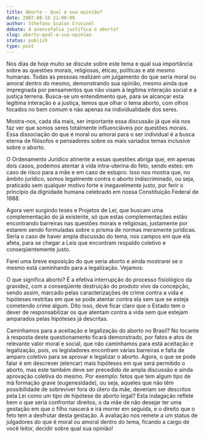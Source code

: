 ```yaml
---
title: Aborto - Qual a sua opinião?
date: 2007-08-16 21:00:00
author: Sthefano Scalon Cruvinel
debate: A anencefalia justifica o aborto? 
slug: aborto-qual-a-sua-opiniao
status: publish 
type: post
---
```


Nos dias de hoje muito se discute sobre este tema e qual sua importância sobre as questões morais, religiosas, éticas, políticas e até mesmo humanas. Todas as pessoas realizam um julgamento do que seria moral ou amoral dentro do mesmo, demonstrando sua opinião, mesmo ainda que impregnada por pensamentos que não visam à legítima interação social e a justiça terrena. Busca-se um entendimento que, para se alcançar esta legítima interação e a justiça, temos que olhar o tema aborto, com olhos focados no bem comum e não apenas na individualidade dos seres.   

Mostra-nos, cada dia mais, ser importante essa discussão já que ela nos faz ver que somos seres totalmente influenciáveis por questões morais. Essa dissociação do que é moral ou amoral para o ser individual é a busca eterna de filósofos e pensadores sobre os mais variados temas inclusive sobre o aborto.  

O Ordenamento Jurídico atinente a essas questões abriga que, em apenas dois casos, podemos atentar à vida intra-uterina do feto, sendo estes: em caso de risco para a mãe e em caso de estupro. Isso nos mostra que, no âmbito jurídico, somos legalmente contra o aborto indiscriminado, ou seja, praticado sem qualquer motivo forte e inegavelmente justo, por ferir o princípio da dignidade humana celebrado em nossa Constituição Federal de 1988.   

Agora vem surgindo teses e Projetos de Lei, que buscam uma complementação do já existente, só que estas complementações estão encontrando barreiras nas questões morais e religiosas, justamente por estarem sendo formuladas sobre o prisma de normas meramente jurídicas. Seria o caso de haver ampla discussão do tema, nos campos em que ela afeta, para se chegar a Leis que encontram respaldo coletivo e conseqüentemente justo.  

Farei uma breve exposição do que seria aborto e ainda mostrarei se o mesmo está caminhando para a legalização. Vejamos:  

  

  

  

O que significa aborto? É a efetiva interrupção do processo fisiológico da gravidez, com a conseqüente destruição do produto vivo da concepção, sendo assim, marcado pelas caracterizações de crime contra a vida e hipóteses restritas em que se pode atentar contra ela sem que se esteja cometendo crime algum. Dito isso, deve ficar claro que o Estado tem o dever de responsabilizar os que atentam contra a vida sem que estejam amparados pelas hipóteses já descritas.   

  

  

  

Caminhamos para a aceitação e legalização do aborto no Brasil? No tocante à resposta deste questionamento ficará demonstrado, por fatos e atos de relevante valor moral e social, que não caminhamos para está aceitação e legalização, pois, os legisladores encontram várias barreiras e falta de amparo coletivo para se aprovar e legalizar o aborto. Agora, o que se pode falar é em descrever (elencar) mais hipóteses em que será permitido o aborto, mas este também deve ser precedido de ampla discussão e ainda aprovação coletiva do mesmo. Por exemplo: fetos que tem algum tipo de má formação grave (eugenesidade), ou seja, aqueles que não têm possibilidade de sobreviver fora do útero da mãe, deveriam ser descritos pela Lei como um tipo de hipótese de aborto legal? Esta indagação reflete bem o que seria confrontar direitos, o da mãe de não desejar ter uma gestação em que o filho nascerá e irá morrer em seguida, e o direito que o feto tem a desfrutar desta gestação. A avaliação nos remete a um status de julgadores do que é moral ou amoral dentro do tema, ficando a cargo de você leitor, decidir sobre qual sua opinião!
